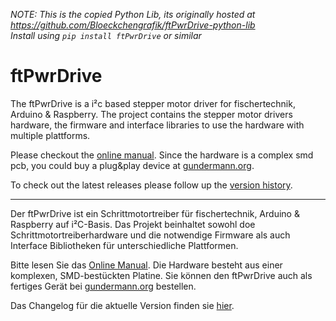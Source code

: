 _NOTE: This is the copied Python Lib, its originally hosted at https://github.com/Bloeckchengrafik/ftPwrDrive-python-lib_
<br />_Install using `pip install ftPwrDrive` or similar_
# ftPwrDrive
The ftPwrDrive is a i²c based stepper motor driver for fischertechnik, Arduino &amp; Raspberry. The project contains the stepper motor drivers hardware, the firmware and interface libraries to use the hardware with multiple plattforms.

Please checkout the <a href="https://github.com/elektrofuzzis/ftPwrDrive/wiki">online manual</a>. Since the hardware is a complex smd pcb, you could buy a plug&play device at <a href="https://gundermann-software.de/shop/">gundermann.org</a>.

To check out the latest releases please follow up the <a href="https://github.com/elektrofuzzis/ftPwrDrive/wiki/Changelog">version history</a>.

<hr width="100%" />

Der ftPwrDrive ist ein Schrittmotortreiber für fischertechnik, Arduino &amp; Raspberry auf i²C-Basis. Das Projekt beinhaltet sowohl doe Schrittmotortreiberhardware und die notwendige Firmware als auch Interface Bibliotheken für unterschiedliche Plattformen.

Bitte lesen Sie das <a href="https://github.com/elektrofuzzis/ftPwrDrive/wiki">Online Manual</a>. Die Hardware besteht aus einer komplexen, SMD-bestückten Platine. Sie können den ftPwrDrive auch als fertiges Gerät bei <a href="https://gundermann-software.de/shop/">gundermann.org</a> bestellen.

Das Changelog für die aktuelle Version finden sie <a href="https://github.com/elektrofuzzis/ftPwrDrive/wiki/Changelog">hier</a>.
